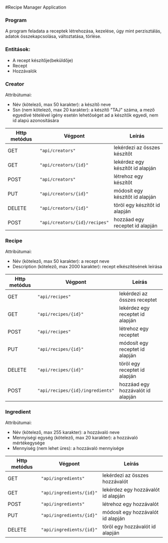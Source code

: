 #Recipe Manager Application

### Program
A program feladata a receptek létrehozása, kezelése, úgy mint perzisztálás, adatok összekapcsolása, változtatása, törlése.

### Entitások:
* A recept készítője(beküldője)
* Recept
* Hozzávalók

### Creator
Attribútumai:
* Név (kötelező, max 50 karakter): a készítő neve
* Ssn (nem kötelező, max 20 karakter): a készítő "TAJ" száma, a mező egyedivé tételével igény esetén lehetőséget ad a készítők egyedi, nem id alapú azonosítására


| Http metódus | Végpont                        | Leírás                              |
| ------------ | ---------------------------    | ----------------------------------- |
| GET          | `"api/creators"`               | lekérdezi az összes készítőt        |
| GET          | `"api/creators/{id}"`          | lekérdez egy készítőt id alapján    |
| POST         | `"api/creators"`               | létrehoz egy készítőt               |
| PUT          | `"api/creators/{id}"`          | módosít egy készítőt id alapján     |
| DELETE       | `"api/creators/{id}"`          | töröl egy készítőt id alapján       |
| POST         | `"api/creators/{id}/recipes"`  | hozzáad egy receptet id alapján     |

### Recipe
Attribútumai:
* Név (kötelező, max 50 karakter): a recept neve
* Description (kötelező, max 2000 karakter): recept elkészítésének leírása

| Http metódus | Végpont                            | Leírás                                |
| ------------ | -------------------------------    | --------------------------------------|
| GET          | `"api/recipes"`                    | lekérdezi az összes receptet          |
| GET          | `"api/recipes/{id}"`               | lekérdez egy receptet id alapján      |
| POST         | `"api/recipes"`                    | létrehoz egy receptet                 |
| PUT          | `"api/recipes/{id}"`               | módosít egy receptet id alapján       |
| DELETE       | `"api/recipes/{id}"`               | töröl egy receptet id alapján         |
| POST         | `"api/recipes/{id}/ingredients"`   | hozzáad egy hozzávalót id alapján     |

### Ingredient
Attribútumai:
* Név (kötelező, max 255 karakter): a hozzávaló neve
* Mennyiségi egység (kötelező, max 20 karakter): a hozzávaló mértékegysége
* Mennyiség (nem lehet üres): a hozzávaló mennyisége

| Http metódus | Végpont                  | Leírás                             |
| ------------ | ---------------------    | --------------------------------   |
| GET          | `"api/ingredients"`      | lekérdezi az összes hozzávalót     |
| GET          | `"api/ingredients/{id}"` | lekérdez egy hozzávalót id alapján |
| POST         | `"api/ingredients"`      | létrehoz egy hozzávalót            |
| PUT          | `"api/ingredients/{id}"` | módosít egy hozzávalót id alapján  |
| DELETE       | `"api/ingredients/{id}"` | töröl egy hozzávalót id alapján    |